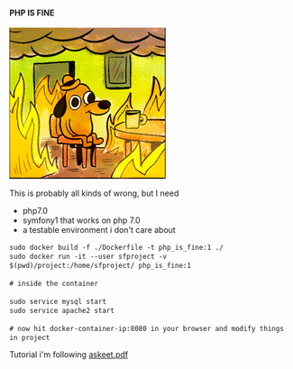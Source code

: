 #### PHP IS FINE

![](./files/fine.png)

This is probably all kinds of wrong, but I need

 - php7.0
 - symfony1 that works on php 7.0
 - a testable environment i don't care about

```
sudo docker build -f ./Dockerfile -t php_is_fine:1 ./
sudo docker run -it --user sfproject -v $(pwd)/project:/home/sfproject/ php_is_fine:1

# inside the container

sudo service mysql start
sudo service apache2 start

# now hit docker-container-ip:8080 in your browser and modify things in project
```

Tutorial i'm following [askeet.pdf](./files/askeet-1.0-en.pdf)

